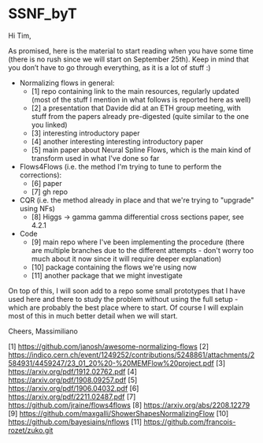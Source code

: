 # SSNF_byT
Hi Tim,

As promised, here is the material to start reading when you have some time (there is no rush since we will start on September 25th).
Keep in mind that you don’t have to go through everything, as it is a lot of stuff :)

- Normalizing flows in general:
    - [1] repo containing link to the main resources, regularly updated (most of the stuff I mention in what follows is reported here as well)
    - [2] a presentation that Davide did at an ETH group meeting, with stuff from the papers already pre-digested (quite similar to the one you linked)
    - [3] interesting introductory paper 
    - [4] another interesting interesting introductory paper
    - [5] main paper about Neural Spline Flows, which is the main kind of transform used in what I've done so far
- Flows4Flows (i.e. the method I'm trying to tune to perform the corrections):
    - [6] paper
    - [7] gh repo
- CQR (i.e. the method already in place and that we're trying to "upgrade" using NFs)
    - [8] Higgs -> gamma gamma differential cross sections paper, see 4.2.1
- Code
    - [9] main repo where I've been implementing the procedure (there are multiple branches due to the different attempts - don't worry too much about it now since it will require deeper explanation)
    - [10] package containing the flows we're using now 
    - [11] another package that we might investigate

On top of this, I will soon add to a repo some small prototypes that I have used here and there to study the problem without using the full setup - which are probably the best place where to start.
Of course I will explain most of this in much better detail when we will start.

Cheers,
Massimiliano

[1] https://github.com/janosh/awesome-normalizing-flows
[2] https://indico.cern.ch/event/1249252/contributions/5248861/attachments/2584931/4459247/23_01_20%20-%20MEMFlow%20project.pdf
[3] https://arxiv.org/pdf/1912.02762.pdf
[4] https://arxiv.org/pdf/1908.09257.pdf
[5] https://arxiv.org/pdf/1906.04032.pdf
[6] https://arxiv.org/pdf/2211.02487.pdf
[7] https://github.com/jraine/flows4flows
[8] https://arxiv.org/abs/2208.12279
[9] https://github.com/maxgalli/ShowerShapesNormalizingFlow
[10] https://github.com/bayesiains/nflows
[11] https://github.com/francois-rozet/zuko.git

